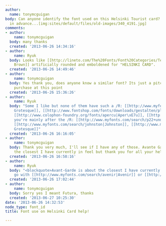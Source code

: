 ```yaml
---
author:
  name: tonymcguigan
body: Can anyone identify the font used on this Helsinki Tourist card? many thanks
  in advance...[img:sites/default/files/old-images/340_4191.jpg]
comments:
- author:
    name: tonymcguigan
  body: many thanks
  created: '2013-06-26 14:34:16'
- author:
    name: Ryuk
  body: Looks like [[http://lineto.com/The%20Fonts/Font%20Categories/Text%20Fonts/Brown|LL
    Brown]] artificially rounded and emboldened for "HELSINKI CARD".
  created: '2013-06-26 14:49:46'
- author:
    name: tonymcguigan
  body: Yes thank you, does anyone know a similar font? Its just a pitch so can't
    purchase at this point
  created: '2013-06-26 15:36:26'
- author:
    name: Ryuk
  body: "Some I like but none of them have such a /R: [[http://www.myfonts.com/search/brandon+grotesque|Brandon
    Grotesque]], [[http://www.fontshop.com/fonts/downloads/gestalten/planeta_ot/|Planeta]],
    [[http://www.colophon-foundry.org/fonts/apercu|Aper\xE7u]], [[http://www.losttype.com/font/?name=edmondsans|Edmondsans]]\r\nIf
    you're mainly after the /R: [[http://www.myfonts.com/search/p22+underground|Underground]],
    [[http://www.myfonts.com/search/johnston|Johnston]], [[http://www.myfonts.com/fonts/device/english-grotesque|English
    Grotesque]]"
  created: '2013-06-26 16:16:05'
- author:
    name: tonymcguigan
  body: Thank you very much, I'll see if I have any of those. Avante Garde is about
    the closest I have currently in feel but thank you for all your help.
  created: '2013-06-26 16:58:16'
- author:
    name: Ryuk
  body: "<blockquote>Avant-Garde is about the closest I have currently in feel</blockquote>\r\nBetter
    go with [[http://www.myfonts.com/search/avenir|Avenir]] or [[http://www.myfonts.com/search/futura|Futura]]..."
  created: '2013-06-26 17:02:44'
- author:
    name: tonymcguigan
  body: Sorry yes I meant Futura, thanks
  created: '2013-06-27 10:25:30'
date: '2013-06-26 14:32:53'
node_type: font_id
title: Font use on Helsinki Card help!

---
```

